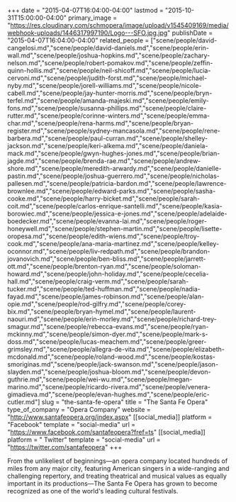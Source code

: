 +++
date = "2015-04-07T16:04:00-04:00"
lastmod = "2015-10-31T15:00:00-04:00"
primary_image = "https://res.cloudinary.com/schmopera/image/upload/v1545409169/media/webhook-uploads/1446317997190/Logo---SFO.jpg.jpg"
publishDate = "2015-04-07T16:04:00-04:00"
related_people = ["scene/people/david-cangelosi.md","scene/people/david-daniels.md","scene/people/erin-wall.md","scene/people/joshua-hopkins.md","scene/people/zachary-nelson.md","scene/people/robert-pomakov.md","scene/people/zeffin-quinn-hollis.md","scene/people/neil-shicoff.md","scene/people/lucia-cervoni.md","scene/people/judith-forst.md","scene/people/michael-nyby.md","scene/people/jorell-williams.md","scene/people/nicole-cabell.md","scene/people/jay-hunter-morris.md","scene/people/bryn-terfel.md","scene/people/amanda-majeski.md","scene/people/emily-fons.md","scene/people/susanna-phillips.md","scene/people/claire-rutter.md","scene/people/corinne-winters.md","scene/people/emma-char.md","scene/people/rena-harms.md","scene/people/bryan-register.md","scene/people/sydney-mancasola.md","scene/people/rene-barbera.md","scene/people/paul-curran.md","scene/people/shelley-jackson.md","scene/people/keri-alkema.md","scene/people/daniela-mack.md","scene/people/gwyn-hughes-jones.md","scene/people/brian-jagde.md","scene/people/brenda-rae.md","scene/people/andrew-shore.md","scene/people/meredith-arwardy.md","scene/people/danielle-pastin.md","scene/people/joshua-guerrero.md","scene/people/nicholas-pallesen.md","scene/people/patricia-bardon.md","scene/people/lawrence-brownlee.md","scene/people/edward-parks.md","scene/people/sasha-cooke.md","scene/people/harry-bicket.md","scene/people/sarah-coit.md","scene/people/carlos-enrique-santelli.md","scene/people/kasia-borowiec.md","scene/people/jessica-e-jones.md","scene/people/adelaide-boedecker.md","scene/people/evanna-lai.md","scene/people/roger-honeywell.md","scene/people/stephen-martin.md","scene/people/lisette-oropesa.md","scene/people/edith-wiens.md","scene/people/troy-cook.md","scene/people/ana-maria-martinez.md","scene/people/kelley-oconnor.md","scene/people/liv-redpath.md","scene/people/brandon-jovanovich.md","scene/people/ben-bliss.md","scene/people/jarrett-ott.md","scene/people/brenton-ryan.md","scene/people/soloman-howard.md","scene/people/john-holiday.md","scene/people/cecelia-hall.md","scene/people/craig-verm.md","scene/people/sarah-tucker.md","scene/people/ted-huffman.md","scene/people/nadia-fayad.md","scene/people/james-robinson.md","scene/people/alan-opie.md","scene/people/rod-gilfry.md","scene/people/corey-bix.md","scene/people/bryan-hymel.md","scene/people/laurent-naouri.md","scene/people/erin-morley.md","scene/people/richard-trey-smagur.md","scene/people/rebecca-evans.md","scene/people/ryan-mckinny.md","scene/people/simon-dyer.md","scene/people/mark-s-doss.md","scene/people/lucas-meachem.md","scene/people/greer-grimsley.md","scene/people/allegra-de-vita.md","scene/people/elizabeth-mcdonald.md","scene/people/roland-wood.md","scene/people/kostas-smoriginas.md","scene/people/jack-swanson.md","scene/people/jason-slayden.md","scene/people/joshua-bloom.md","scene/people/devon-guthrie.md","scene/people/wei-wu.md","scene/people/megan-marino.md","scene/people/ricardo-rivera.md","scene/people/venera-gimadieva.md","scene/people/evan-hughes.md","scene/people/eric-cutler.md"]
slug = "the-santa-fe-opera"
title = "The Santa Fe Opera"
type_of_company = "Opera Company"
website = "http://www.santafeopera.org/index.aspx"
[[social_media]]
platform = "Facebook"
template = "social-media"
url = "https://www.facebook.com/santafeopera?fref=ts"
[[social_media]]
platform = " Twitter"
template = "social-media"
url = "https://twitter.com/santafeopera"
+++

<p>
	From the unlikeliest of beginnings—an opera company located hundreds of miles from any major city, featuring American singers in a wide-ranging and challenging repertory, and treating theatrical and musical values as equally important in its productions—The Santa Fe Opera has grown to become recognized as one of the world's leading cultural festivals.
</p>
